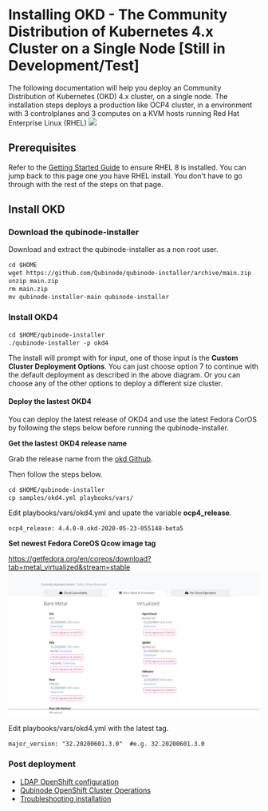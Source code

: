 #  Installing OKD - The Community Distribution of Kubernetes 4.x Cluster on a Single Node [Still in Development/Test]

The following documentation will help you deploy an  Community Distribution of Kubernetes  (OKD) 4.x cluster, on a single node.
The installation steps deploys a production like OCP4 cluster, in a environment with 3 controlplanes and 3 computes on a KVM hosts running Red Hat Enterprise Linux (RHEL)
![](https://i.imgur.com/n8TQAyB.png)

## Prerequisites

Refer to the [Getting Started Guide](../README.md) to ensure RHEL 8 is installed.
You can jump back to this page one you have RHEL install. You don't have to go through
with the rest of the steps on that page.

## Install OKD

### Download the qubinode-installer

Download and extract the qubinode-installer as a non root user.

```shell=
cd $HOME
wget https://github.com/Qubinode/qubinode-installer/archive/main.zip
unzip main.zip
rm main.zip
mv qubinode-installer-main qubinode-installer

```

### Install OKD4

```
cd $HOME/qubinode-installer
./qubinode-installer -p okd4
```

The install will prompt with for input, one of those input is the **Custom Cluster Deployment Options**.
You can just choose option 7 to continue with the default deployment as described in the above diagram.
Or you can choose any of the other options to deploy a different size cluster.

#### Deploy the lastest OKD4
You can deploy the latest release of OKD4 and use the latest Fedora CorOS by following the steps below before running the qubinode-installer.

**Get the lastest OKD4 release name**

Grab the release name from the [okd Github](https://github.com/openshift/okd/releases).

Then follow the steps below.
```
cd $HOME/qubinode-installer
cp samples/okd4.yml playbooks/vars/
```

Edit playbooks/vars/okd4.yml and upate the variable **ocp4_release**.
```
ocp4_release: 4.4.0-0.okd-2020-05-23-055148-beta5
```

**Set newest Fedora CoreOS Qcow image tag**

https://getfedora.org/en/coreos/download?tab=metal_virtualized&stream=stable
![FedoraCoresImage](../img/fedora_coreos_images.png)

Edit playbooks/vars/okd4.yml with the latest tag.

```
major_version: "32.20200601.3.0"  #e.g. 32.20200601.3.0
```

### Post deployment
* [LDAP OpenShift configuration](openshift_ldap_config.md)
* [Qubinode OpenShift Cluster Operations](ocp4_cluster_ops.md)
* [Troubleshooting installation](troubleshooting-monitoring.md)


